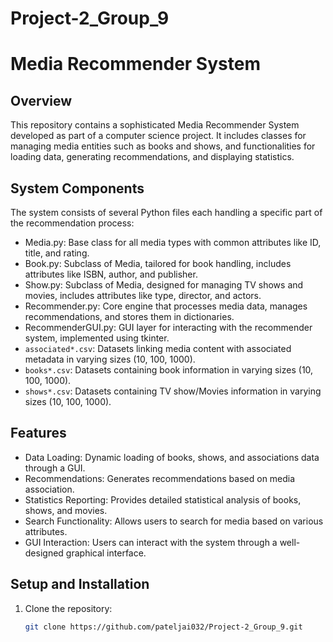 # Project-2_Group_9

# Media Recommender System

## Overview
This repository contains a sophisticated Media Recommender System developed as part of a computer science project. It includes classes for managing media entities such as books and shows, and functionalities for loading data, generating recommendations, and displaying statistics.

## System Components
The system consists of several Python files each handling a specific part of the recommendation process:
- Media.py: Base class for all media types with common attributes like ID, title, and rating.
- Book.py: Subclass of Media, tailored for book handling, includes attributes like ISBN, author, and publisher.
- Show.py: Subclass of Media, designed for managing TV shows and movies, includes attributes like type, director, and actors.
- Recommender.py: Core engine that processes media data, manages recommendations, and stores them in dictionaries.
- RecommenderGUI.py: GUI layer for interacting with the recommender system, implemented using tkinter.
- `associated*.csv`: Datasets linking media content with associated metadata in varying sizes (10, 100, 1000).
- `books*.csv`: Datasets containing book information in varying sizes (10, 100, 1000).
- `shows*.csv`: Datasets containing TV show/Movies information in varying sizes (10, 100, 1000).

## Features
- Data Loading: Dynamic loading of books, shows, and associations data through a GUI.
- Recommendations: Generates recommendations based on media association.
- Statistics Reporting: Provides detailed statistical analysis of books, shows, and movies.
- Search Functionality: Allows users to search for media based on various attributes.
- GUI Interaction: Users can interact with the system through a well-designed graphical interface.

## Setup and Installation
1. Clone the repository:
   ```bash
   git clone https://github.com/pateljai032/Project-2_Group_9.git


